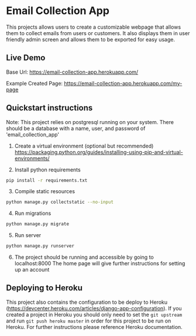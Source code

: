 # Email Collection App

This projects allows users to create a customizable webpage 
that allows them to collect emails from users or customers.
It also displays them in user friendly admin screen and 
allows them to be exported for easy usage.

## Live Demo

Base Url: https://email-collection-app.herokuapp.com/

Example Created Page: https://email-collection-app.herokuapp.com/my-page

## Quickstart instructions

Note: This project relies on postgresql running on your system.
There should be a database with a name, user, and password of 'email_collection_app'

1. Create a virtual environment (optional but recommended) https://packaging.python.org/guides/installing-using-pip-and-virtual-environments/

2. Install python requirements

```bash
pip install -r requirements.txt
```

3. Compile static resources

```bash
python manage.py collectstatic --no-input
```

4. Run migrations

```bash
python manage.py migrate
```

5. Run server

```bash
python manage.py runserver
```

6. The project should be running and accessible by going to localhost:8000
The home page will give further instructions for setting up an account


## Deploying to Heroku

This project also contains the configuration to be deploy to Heroku (https://devcenter.heroku.com/articles/django-app-configuration). 
If you created a project in Heroku you should only need to set the `git upstream` and run `git push heroku master` in order for this project to be run on Heroku. 
For further instructions please reference Heroku documentation.
